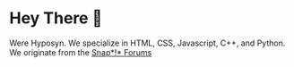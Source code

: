 # Hey There 👋

Were Hyposyn. We specialize in HTML, CSS, Javascript, C++, and Python.
We originate from the [Snap*!* Forums](forum.snap.berkeley.edu)

